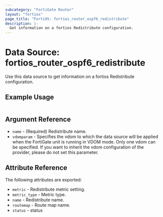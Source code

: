 ```yaml
---
subcategory: "FortiGate Router"
layout: "fortios"
page_title: "FortiOS: fortios_router_ospf6_redistribute"
description: |-
  Get information on a fortios Redistribute configuration.
---
```


# Data Source: fortios_router_ospf6_redistribute
Use this data source to get information on a fortios Redistribute configuration.


## Example Usage

```hcl

```

## Argument Reference

* `name` - (Required) Redistribute name.
* `vdomparam` - Specifies the vdom to which the data source will be applied when the FortiGate unit is running in VDOM mode. Only one vdom can be specified. If you want to inherit the vdom configuration of the provider, please do not set this parameter.

## Attribute Reference

The following attributes are exported:

* `metric` - Redistribute metric setting.
* `metric_type` - Metric type.
* `name` - Redistribute name.
* `routemap` - Route map name.
* `status` - status

